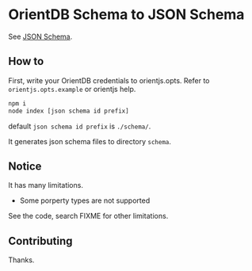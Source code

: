 # OrientDB Schema to JSON Schema

See [JSON Schema](http://json-schema.org/).

## How to

First, write your OrientDB credentials to orientjs.opts.
Refer to `orientjs.opts.example` or orientjs help.

```sh
npm i
node index [json schema id prefix]
```

default `json schema id prefix` is `./schema/`.

It generates json schema files to directory `schema`.

## Notice

It has many limitations.

* Some porperty types are not supported

See the code, search FIXME for other limitations.

## Contributing

Thanks.
